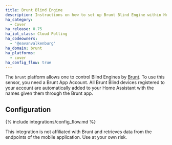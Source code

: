 ```yaml
---
title: Brunt Blind Engine
description: Instructions on how to set up Brunt Blind Engine within Home Assistant.
ha_category:
  - Cover
ha_release: 0.75
ha_iot_class: Cloud Polling
ha_codeowners:
  - '@eavanvalkenburg'
ha_domain: brunt
ha_platforms:
  - cover
ha_config_flow: true
---
```


The `brunt` platform allows one to control Blind Engines by [Brunt](https://www.brunt.co). To use this sensor, you need a Brunt App Account. All Brunt Blind devices registered to your account are automatically added to your Home Assistant with the names given them through the Brunt app.

## Configuration

{% include integrations/config_flow.md %}

<div class='note warning'>
This integration is not affiliated with Brunt and retrieves data from the endpoints of the mobile application. Use at your own risk.
</div>
